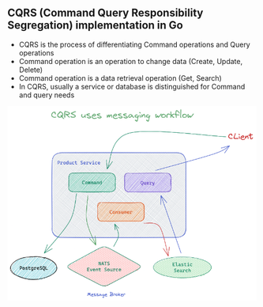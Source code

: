 ## CQRS (Command Query Responsibility Segregation) implementation in Go

- CQRS is the process of differentiating Command operations and Query operations
- Command operation is an operation to change data (Create, Update, Delete)
- Command operation is a data retrieval operation (Get, Search)
- In CQRS, usually a service or database is distinguished for Command and
query needs

![cqrs](cqrs-with-messaging.png)
